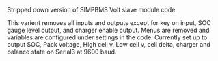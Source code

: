 Stripped down version of SIMPBMS Volt slave module code.  

This varient removes all inputs and outputs except for key on input, SOC gauge level output, and charger enable output. Menus are removed and variables are configured under settings in the code. 
Currently set up to output SOC, Pack voltage, High cell v, Low cell v, cell delta, charger and balance state on Serial3 at 9600 baud. 
